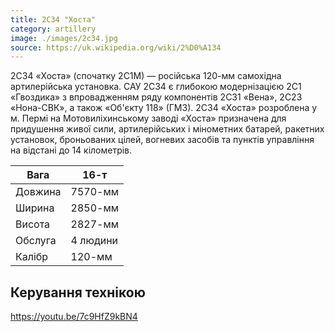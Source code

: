 ```yaml
---
title: 2С34 "Хоста"
category: artillery
image: ./images/2c34.jpg
source: https://uk.wikipedia.org/wiki/2%D0%A134
---
```


2С34 «Хоста» (спочатку 2С1М) — російська 120-мм самохідна артилерійська установка. САУ 2С34 є глибокою модернізацією 2С1 «Гвоздика» з впровадженням ряду компонентів 2С31 «Вена», 2С23 «Нона-СВК», а також «Об'єкту 118» (ГМЗ). 2С34 «Хоста» розроблена у м. Пермі на Мотовиліхинському заводі
«Хоста» призначена для придушення живої сили, артилерійських і мінометних батарей, ракетних установок, броньованих цілей, вогневих засобів та пунктів управління на відстані до 14 кілометрів.

| Вага    | 16-т     |
| ------- | -------- |
| Довжина | 7570-мм  |
| Ширина  | 2850-мм  |
| Висота  | 2827-мм  |
| Обслуга | 4 людини |
| Калібр  | 120-мм   |

## Керування технікою

https://youtu.be/7c9HfZ9kBN4
